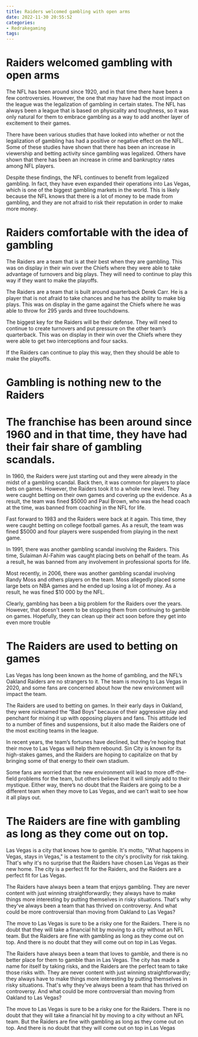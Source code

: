 ```yaml
---
title: Raiders welcomed gambling with open arms
date: 2022-11-30 20:55:52
categories:
- Redrakegaming
tags:
---
```



#  Raiders welcomed gambling with open arms

The NFL has been around since 1920, and in that time there have been a few controversies. However, the one that may have had the most impact on the league was the legalization of gambling in certain states. The NFL has always been a league that is based on physicality and toughness, so it was only natural for them to embrace gambling as a way to add another layer of excitement to their games.

There have been various studies that have looked into whether or not the legalization of gambling has had a positive or negative effect on the NFL. Some of these studies have shown that there has been an increase in viewership and betting activity since gambling was legalized. Others have shown that there has been an increase in crime and bankruptcy rates among NFL players.

Despite these findings, the NFL continues to benefit from legalized gambling. In fact, they have even expanded their operations into Las Vegas, which is one of the biggest gambling markets in the world. This is likely because the NFL knows that there is a lot of money to be made from gambling, and they are not afraid to risk their reputation in order to make more money.

#  Raiders comfortable with the idea of gambling

The Raiders are a team that is at their best when they are gambling. This was on display in their win over the Chiefs where they were able to take advantage of turnovers and big plays. They will need to continue to play this way if they want to make the playoffs.

The Raiders are a team that is built around quarterback Derek Carr. He is a player that is not afraid to take chances and he has the ability to make big plays. This was on display in the game against the Chiefs where he was able to throw for 295 yards and three touchdowns.

The biggest key for the Raiders will be their defense. They will need to continue to create turnovers and put pressure on the other team’s quarterback. This was on display in their win over the Chiefs where they were able to get two interceptions and four sacks.

If the Raiders can continue to play this way, then they should be able to make the playoffs.

#  Gambling is nothing new to the Raiders

# The franchise has been around since 1960 and in that time, they have had their fair share of gambling scandals.

In 1960, the Raiders were just starting out and they were already in the midst of a gambling scandal. Back then, it was common for players to place bets on games. However, the Raiders took it to a whole new level. They were caught betting on their own games and covering up the evidence. As a result, the team was fined $5000 and Paul Brown, who was the head coach at the time, was banned from coaching in the NFL for life.

Fast forward to 1983 and the Raiders were back at it again. This time, they were caught betting on college football games. As a result, the team was fined $5000 and four players were suspended from playing in the next game.

In 1991, there was another gambling scandal involving the Raiders. This time, Sulaiman Al-Fahim was caught placing bets on behalf of the team. As a result, he was banned from any involvement in professional sports for life.

Most recently, in 2006, there was another gambling scandal involving Randy Moss and others players on the team. Moss allegedly placed some large bets on NBA games and he ended up losing a lot of money. As a result, he was fined $10 000 by the NFL.

Clearly, gambling has been a big problem for the Raiders over the years. However, that doesn't seem to be stopping them from continuing to gamble on games. Hopefully, they can clean up their act soon before they get into even more trouble

#  The Raiders are used to betting on games

Las Vegas has long been known as the home of gambling, and the NFL’s Oakland Raiders are no strangers to it. The team is moving to Las Vegas in 2020, and some fans are concerned about how the new environment will impact the team.

The Raiders are used to betting on games. In their early days in Oakland, they were nicknamed the “Bad Boys” because of their aggressive play and penchant for mixing it up with opposing players and fans. This attitude led to a number of fines and suspensions, but it also made the Raiders one of the most exciting teams in the league.

In recent years, the team’s fortunes have declined, but they’re hoping that their move to Las Vegas will help them rebound. Sin City is known for its high-stakes games, and the Raiders are hoping to capitalize on that by bringing some of that energy to their own stadium.

Some fans are worried that the new environment will lead to more off-the-field problems for the team, but others believe that it will simply add to their mystique. Either way, there’s no doubt that the Raiders are going to be a different team when they move to Las Vegas, and we can’t wait to see how it all plays out.

#  The Raiders are fine with gambling as long as they come out on top.

Las Vegas is a city that knows how to gamble. It's motto, "What happens in Vegas, stays in Vegas," is a testament to the city's proclivity for risk taking. That's why it's no surprise that the Raiders have chosen Las Vegas as their new home. The city is a perfect fit for the Raiders, and the Raiders are a perfect fit for Las Vegas.

The Raiders have always been a team that enjoys gambling. They are never content with just winning straightforwardly; they always have to make things more interesting by putting themselves in risky situations. That's why they've always been a team that has thrived on controversy. And what could be more controversial than moving from Oakland to Las Vegas?

The move to Las Vegas is sure to be a risky one for the Raiders. There is no doubt that they will take a financial hit by moving to a city without an NFL team. But the Raiders are fine with gambling as long as they come out on top. And there is no doubt that they will come out on top in Las Vegas.

The Raiders have always been a team that loves to gamble, and there is no better place for them to gamble than in Las Vegas. The city has made a name for itself by taking risks, and the Raiders are the perfect team to take those risks with. They are never content with just winning straightforwardly; they always have to make things more interesting by putting themselves in risky situations. That's why they've always been a team that has thrived on controversy. And what could be more controversial than moving from Oakland to Las Vegas?

The move to Las Vegas is sure to be a risky one for the Raiders. There is no doubt that they will take a financial hit by moving to a city without an NFL team. But the Raiders are fine with gambling as long as they come out on top. And there is no doubt that they will come out on top in Las Vegas